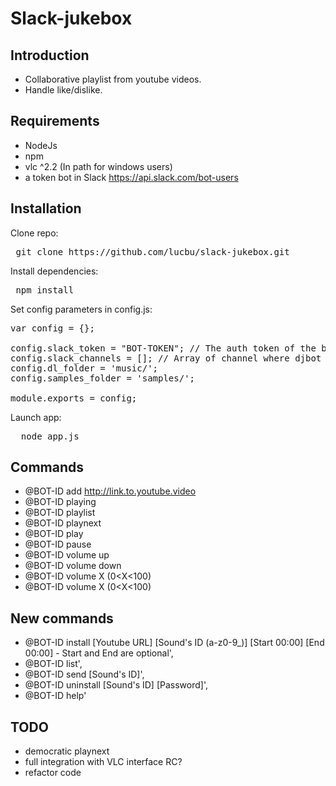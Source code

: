 # Slack-jukebox

## Introduction
* Collaborative playlist from youtube videos.
* Handle like/dislike.

## Requirements
* NodeJs
* npm
* vlc ^2.2 (In path for windows users)
* a token bot in Slack https://api.slack.com/bot-users

## Installation
Clone repo:
<pre>
 git clone https://github.com/lucbu/slack-jukebox.git
</pre>

Install dependencies:
<pre>
 npm install
</pre>

Set config parameters in config.js:
<pre>
var config = {};

config.slack_token = "BOT-TOKEN"; // The auth token of the bot
config.slack_channels = []; // Array of channel where djbot is present and where he can handle answers
config.dl_folder = 'music/';
config.samples_folder = 'samples/';

module.exports = config;
</pre>

Launch app:
<pre>
  node app.js
</pre>

## Commands
* @BOT-ID add http://link.to.youtube.video
* @BOT-ID playing
* @BOT-ID playlist
* @BOT-ID playnext
* @BOT-ID play
* @BOT-ID pause
* @BOT-ID volume up
* @BOT-ID volume down
* @BOT-ID volume X (0<X<100)
* @BOT-ID volume X (0<X<100)

## New commands
* @BOT-ID install [Youtube URL] [Sound's ID (a-z0-9_)] [Start 00:00] [End 00:00] - Start and End are optional',
* @BOT-ID list',
* @BOT-ID send [Sound's ID]',
* @BOT-ID uninstall [Sound's ID] [Password]',
* @BOT-ID help'

## TODO
* democratic playnext
* full integration with VLC interface RC?
* refactor code
